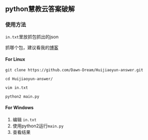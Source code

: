 ## python慧教云答案破解

### 使用方法

`in.txt`里放抓包抓出的json

抓哪个包，建议看我的[博客](http://blog.dawndream.top:4000/Python实践-慧教云在线检测答案破解/)

#### For Linux
`git clone https://github.com/Dawn-Dream/Huijiaoyun-answer.git`

`cd Huijiaoyun-answer/`

`vim in.txt`

`python2 main.py`

#### For Windows

 1. 编辑 `in.txt`
 2. 使用python2运行`main.py`
 3. 查看结果

